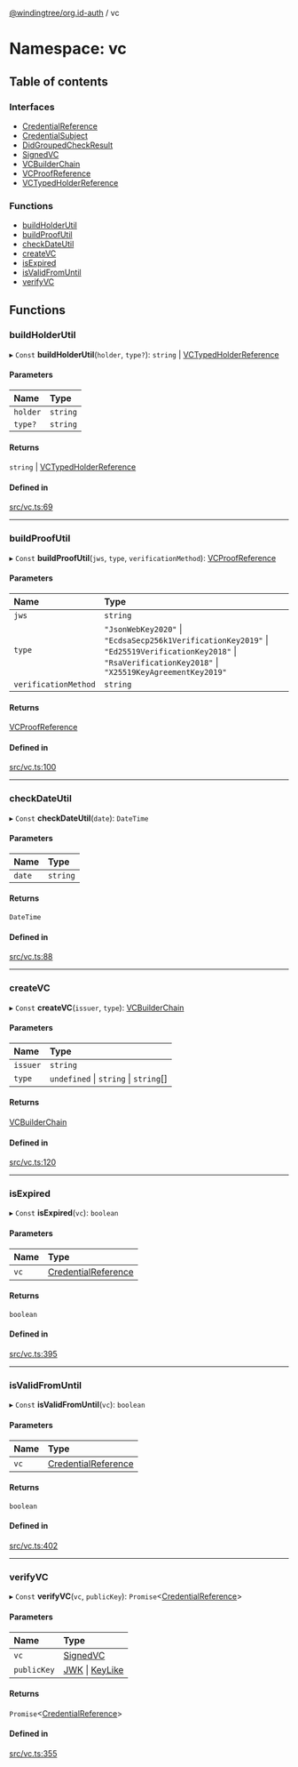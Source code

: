 [@windingtree/org.id-auth](../README.md) / vc

# Namespace: vc

## Table of contents

### Interfaces

- [CredentialReference](../interfaces/vc.credentialreference.md)
- [CredentialSubject](../interfaces/vc.credentialsubject.md)
- [DidGroupedCheckResult](../interfaces/vc.didgroupedcheckresult.md)
- [SignedVC](../interfaces/vc.signedvc.md)
- [VCBuilderChain](../interfaces/vc.vcbuilderchain.md)
- [VCProofReference](../interfaces/vc.vcproofreference.md)
- [VCTypedHolderReference](../interfaces/vc.vctypedholderreference.md)

### Functions

- [buildHolderUtil](vc.md#buildholderutil)
- [buildProofUtil](vc.md#buildproofutil)
- [checkDateUtil](vc.md#checkdateutil)
- [createVC](vc.md#createvc)
- [isExpired](vc.md#isexpired)
- [isValidFromUntil](vc.md#isvalidfromuntil)
- [verifyVC](vc.md#verifyvc)

## Functions

### buildHolderUtil

▸ `Const` **buildHolderUtil**(`holder`, `type?`): `string` \| [VCTypedHolderReference](../interfaces/vc.vctypedholderreference.md)

#### Parameters

| Name | Type |
| :------ | :------ |
| `holder` | `string` |
| `type?` | `string` |

#### Returns

`string` \| [VCTypedHolderReference](../interfaces/vc.vctypedholderreference.md)

#### Defined in

[src/vc.ts:69](https://github.com/windingtree/org.id-sdk/blob/86e41b1/packages/auth/src/vc.ts#L69)

___

### buildProofUtil

▸ `Const` **buildProofUtil**(`jws`, `type`, `verificationMethod`): [VCProofReference](../interfaces/vc.vcproofreference.md)

#### Parameters

| Name | Type |
| :------ | :------ |
| `jws` | `string` |
| `type` | ``"JsonWebKey2020"`` \| ``"EcdsaSecp256k1VerificationKey2019"`` \| ``"Ed25519VerificationKey2018"`` \| ``"RsaVerificationKey2018"`` \| ``"X25519KeyAgreementKey2019"`` |
| `verificationMethod` | `string` |

#### Returns

[VCProofReference](../interfaces/vc.vcproofreference.md)

#### Defined in

[src/vc.ts:100](https://github.com/windingtree/org.id-sdk/blob/86e41b1/packages/auth/src/vc.ts#L100)

___

### checkDateUtil

▸ `Const` **checkDateUtil**(`date`): `DateTime`

#### Parameters

| Name | Type |
| :------ | :------ |
| `date` | `string` |

#### Returns

`DateTime`

#### Defined in

[src/vc.ts:88](https://github.com/windingtree/org.id-sdk/blob/86e41b1/packages/auth/src/vc.ts#L88)

___

### createVC

▸ `Const` **createVC**(`issuer`, `type`): [VCBuilderChain](../interfaces/vc.vcbuilderchain.md)

#### Parameters

| Name | Type |
| :------ | :------ |
| `issuer` | `string` |
| `type` | `undefined` \| `string` \| `string`[] |

#### Returns

[VCBuilderChain](../interfaces/vc.vcbuilderchain.md)

#### Defined in

[src/vc.ts:120](https://github.com/windingtree/org.id-sdk/blob/86e41b1/packages/auth/src/vc.ts#L120)

___

### isExpired

▸ `Const` **isExpired**(`vc`): `boolean`

#### Parameters

| Name | Type |
| :------ | :------ |
| `vc` | [CredentialReference](../interfaces/vc.credentialreference.md) |

#### Returns

`boolean`

#### Defined in

[src/vc.ts:395](https://github.com/windingtree/org.id-sdk/blob/86e41b1/packages/auth/src/vc.ts#L395)

___

### isValidFromUntil

▸ `Const` **isValidFromUntil**(`vc`): `boolean`

#### Parameters

| Name | Type |
| :------ | :------ |
| `vc` | [CredentialReference](../interfaces/vc.credentialreference.md) |

#### Returns

`boolean`

#### Defined in

[src/vc.ts:402](https://github.com/windingtree/org.id-sdk/blob/86e41b1/packages/auth/src/vc.ts#L402)

___

### verifyVC

▸ `Const` **verifyVC**(`vc`, `publicKey`): `Promise`<[CredentialReference](../interfaces/vc.credentialreference.md)\>

#### Parameters

| Name | Type |
| :------ | :------ |
| `vc` | [SignedVC](../interfaces/vc.signedvc.md) |
| `publicKey` | [JWK](../interfaces/keys.jwk.md) \| [KeyLike](keys.md#keylike) |

#### Returns

`Promise`<[CredentialReference](../interfaces/vc.credentialreference.md)\>

#### Defined in

[src/vc.ts:355](https://github.com/windingtree/org.id-sdk/blob/86e41b1/packages/auth/src/vc.ts#L355)
